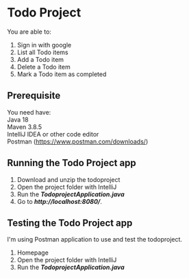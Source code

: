 # Todo Project
You are able to:
<ol>
<li>Sign in with google</li>
<li>List all Todo items</li>
<li>Add a Todo item</li>
<li>Delete a Todo item</li>
<li>Mark a Todo item as completed</li>
</ol>

## Prerequisite
You need have:
<br>
Java 18
<br>
Maven 3.8.5
<br>
IntelliJ IDEA or other code editor
<br>
Postman (https://www.postman.com/downloads/)

## Running the Todo Project app
<ol>
<li>Download and unzip the todoproject</li>
<li>Open the project folder with IntelliJ</li>
<li>Run the <b><i>TodoprojectApplication.java</i></b></li>
<li>Go to <b><i>http://localhost:8080/</i></b>.</li>
</ol>

## Testing the Todo Project app
I'm using Postman application to use and test the todoproject.
<ol>
<li>Homepage</li>
<li>Open the project folder with IntelliJ</li>
<li>Run the <b><i>TodoprojectApplication.java</i></b></li>
</ol>
